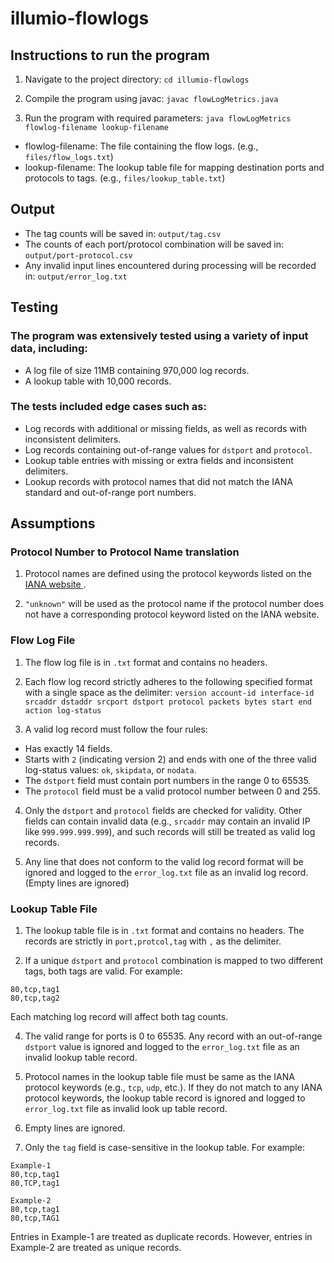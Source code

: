 # illumio-flowlogs

## Instructions to run the program

1. Navigate to the project directory: `cd illumio-flowlogs`

2. Compile the program using javac: `javac flowLogMetrics.java`

3. Run the program with required parameters: `java flowLogMetrics flowlog-filename lookup-filename`

- flowlog-filename: The file containing the flow logs. (e.g., `files/flow_logs.txt`)
- lookup-filename: The lookup table file for mapping destination ports and protocols to tags. (e.g., `files/lookup_table.txt`)

## Output 
- The tag counts will be saved in: `output/tag.csv`
- The counts of each port/protocol combination will be saved in: `output/port-protocol.csv`
- Any invalid input lines encountered during processing will be recorded in: `output/error_log.txt`

## Testing

### The program was extensively tested using a variety of input data, including:

- A log file of size 11MB containing 970,000 log records.
- A lookup table with 10,000 records.

### The tests included edge cases such as:

- Log records with additional or missing fields, as well as records with inconsistent delimiters.
- Log records containing out-of-range values for `dstport` and `protocol`.
- Lookup table entries with missing or extra fields and inconsistent delimiters.
- Lookup records with protocol names that did not match the IANA standard and out-of-range port numbers.


## Assumptions
### Protocol Number to Protocol Name translation
1. Protocol names are defined using the protocol keywords listed on the [IANA website ](https://www.iana.org/assignments/protocol-numbers/protocol-numbers.xhtml).

2. `"unknown"` will be used as the protocol name if the protocol number does not have a corresponding protocol keyword listed on the IANA website.

### Flow Log File
1. The flow log file is in `.txt` format and contains no headers.

2. Each flow log record strictly adheres to the following specified format with a single space as the delimiter:
`version account-id interface-id srcaddr dstaddr srcport dstport protocol packets bytes start end action log-status`

3. A valid log record must follow the four rules:
- Has exactly 14 fields.
- Starts with `2` (indicating version 2) and ends with one of the three valid log-status values: `ok`, `skipdata`, or `nodata`.
- The `dstport` field must contain port numbers in the range 0 to 65535.
- The `protocol` field must be a valid protocol number between 0 and 255.

4. Only the `dstport` and `protocol` fields are checked for validity. Other fields can contain invalid data (e.g., `srcaddr` may contain an invalid IP like `999.999.999.999`), and such records will still be treated as valid log records. 

5. Any line that does not conform to the valid log record format will be ignored and logged to the `error_log.txt` file as an invalid log record. (Empty lines are ignored)

### Lookup Table File
1. The lookup table file is in `.txt` format and contains no headers. The records are strictly in `port,protcol,tag` with `,` as the delimiter.

2. If a unique `dstport` and `protocol` combination is mapped to two different tags, both tags are valid. For example:
```
80,tcp,tag1
80,tcp,tag2
```
Each matching log record will affect both tag counts.

4. The valid range for ports is 0 to 65535. Any record with an out-of-range `dstport` value is ignored and logged to the `error_log.txt` file as an invalid lookup table record.

5. Protocol names in the lookup table file must be same as the IANA protocol keywords (e.g., `tcp`, `udp`, etc.). If they do not match to any IANA protocol keywords, the lookup table record is ignored and logged to `error_log.txt` file as invalid look up table record.

6. Empty lines are ignored.

7. Only the `tag` field is case-sensitive in the lookup table. For example:
```
Example-1
80,tcp,tag1
80,TCP,tag1
```
```
Example-2
80,tcp,tag1
80,tcp,TAG1
```
Entries in Example-1 are treated as duplicate records. However, entries in Example-2 are treated as unique records.
